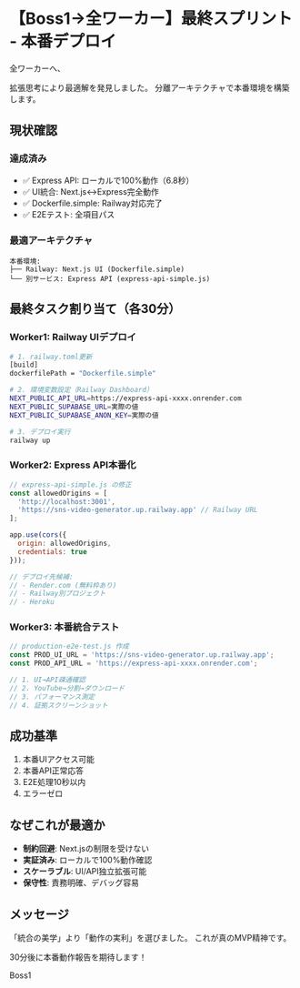 # 【Boss1→全ワーカー】最終スプリント - 本番デプロイ

全ワーカーへ、

拡張思考により最適解を発見しました。
分離アーキテクチャで本番環境を構築します。

## 現状確認

### 達成済み
- ✅ Express API: ローカルで100%動作（6.8秒）
- ✅ UI統合: Next.js↔Express完全動作
- ✅ Dockerfile.simple: Railway対応完了
- ✅ E2Eテスト: 全項目パス

### 最適アーキテクチャ
```
本番環境:
├── Railway: Next.js UI (Dockerfile.simple)
└── 別サービス: Express API (express-api-simple.js)
```

## 最終タスク割り当て（各30分）

### Worker1: Railway UIデプロイ
```bash
# 1. railway.toml更新
[build]
dockerfilePath = "Dockerfile.simple"

# 2. 環境変数設定（Railway Dashboard）
NEXT_PUBLIC_API_URL=https://express-api-xxxx.onrender.com
NEXT_PUBLIC_SUPABASE_URL=実際の値
NEXT_PUBLIC_SUPABASE_ANON_KEY=実際の値

# 3. デプロイ実行
railway up
```

### Worker2: Express API本番化
```javascript
// express-api-simple.js の修正
const allowedOrigins = [
  'http://localhost:3001',
  'https://sns-video-generator.up.railway.app' // Railway URL
];

app.use(cors({
  origin: allowedOrigins,
  credentials: true
}));

// デプロイ先候補:
// - Render.com (無料枠あり)
// - Railway別プロジェクト
// - Heroku
```

### Worker3: 本番統合テスト
```javascript
// production-e2e-test.js 作成
const PROD_UI_URL = 'https://sns-video-generator.up.railway.app';
const PROD_API_URL = 'https://express-api-xxxx.onrender.com';

// 1. UI→API疎通確認
// 2. YouTube→分割→ダウンロード
// 3. パフォーマンス測定
// 4. 証拠スクリーンショット
```

## 成功基準
1. 本番UIアクセス可能
2. 本番API正常応答
3. E2E処理10秒以内
4. エラーゼロ

## なぜこれが最適か
- **制約回避**: Next.jsの制限を受けない
- **実証済み**: ローカルで100%動作確認
- **スケーラブル**: UI/API独立拡張可能
- **保守性**: 責務明確、デバッグ容易

## メッセージ
「統合の美学」より「動作の実利」を選びました。
これが真のMVP精神です。

30分後に本番動作報告を期待します！

Boss1